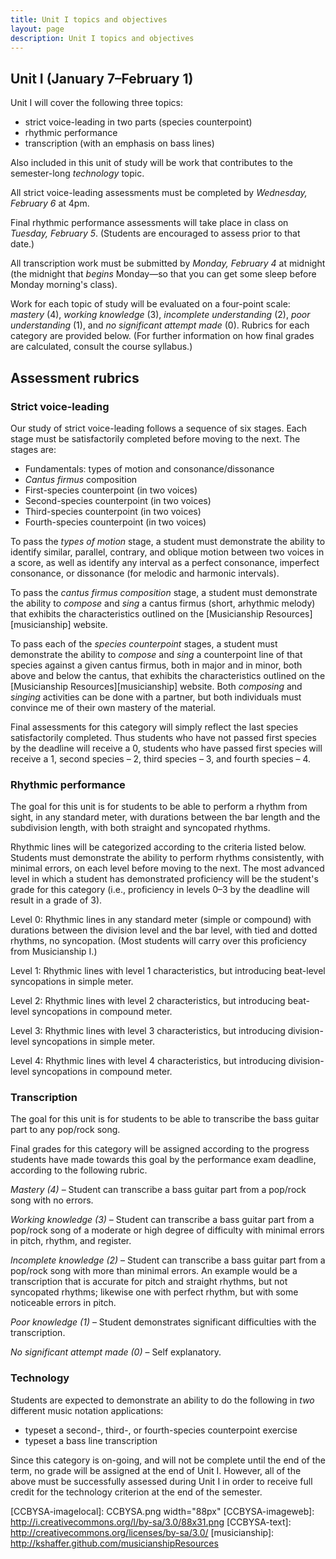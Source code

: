 ```yaml
---
title: Unit I topics and objectives
layout: page
description: Unit I topics and objectives
---
```



## Unit I (January 7–February 1) ##

Unit I will cover the following three topics:

- strict voice-leading in two parts (species counterpoint)  
- rhythmic performance  
- transcription (with an emphasis on bass lines)  

Also included in this unit of study will be work that contributes to the semester-long *technology* topic.

All strict voice-leading assessments must be completed by *Wednesday, February 6* at 4pm.

Final rhythmic performance assessments will take place in class on *Tuesday, February 5*. (Students are encouraged to assess prior to that date.)

All transcription work must be submitted by *Monday, February 4* at midnight (the midnight that *begins* Monday—so that you can get some sleep before Monday morning's class).

Work for each topic of study will be evaluated on a four-point scale: *mastery* (4), *working knowledge* (3), *incomplete understanding* (2), *poor understanding* (1), and *no significant attempt made* (0). Rubrics for each category are provided below. (For further information on how final grades are calculated, consult the course syllabus.)


## Assessment rubrics ##

### Strict voice-leading ###

Our study of strict voice-leading follows a sequence of six stages. Each stage must be satisfactorily completed before moving to the next. The stages are:

- Fundamentals: types of motion and consonance/dissonance  
- *Cantus firmus* composition  
- First-species counterpoint (in two voices)  
- Second-species counterpoint (in two voices)  
- Third-species counterpoint (in two voices)  
- Fourth-species counterpoint (in two voices)

To pass the *types of motion* stage, a student must demonstrate the ability to identify similar, parallel, contrary, and oblique motion between two voices in a score, as well as identify any interval as a perfect consonance, imperfect consonance, or dissonance (for melodic and harmonic intervals).

To pass the *cantus firmus composition* stage, a student must demonstrate the ability to *compose* and *sing* a cantus firmus (short, arhythmic melody) that exhibits the characteristics outlined on the [Musicianship Resources][musicianship] website.

To pass each of the *species counterpoint* stages, a student must demonstrate the ability to *compose* and *sing* a counterpoint line of that species against a given cantus firmus, both in major and in minor, both above and below the cantus, that exhibits the characteristics outlined on the [Musicianship Resources][musicianship] website. Both *composing* and *singing* activities can be done with a partner, but both individuals must convince me of their own mastery of the material.

Final assessments for this category will simply reflect the last species satisfactorily completed. Thus students who have not passed first species by the deadline will receive a 0, students who have passed first species will receive a 1, second species – 2, third species – 3, and fourth species – 4.


### Rhythmic performance ###

The goal for this unit is for students to be able to perform a rhythm from sight, in any standard meter, with durations between the bar length and the subdivision length, with both straight and syncopated rhythms.

Rhythmic lines will be categorized according to the criteria listed below. Students must demonstrate the ability to perform rhythms consistently, with minimal errors, on each level before moving to the next. The most advanced level in which a student has demonstrated proficiency will be the student's grade for this category (i.e., proficiency in levels 0–3 by the deadline will result in a grade of 3).

Level 0: Rhythmic lines in any standard meter (simple or compound) with durations between the division level and the bar level, with tied and dotted rhythms, no syncopation. (Most students will carry over this proficiency from Musicianship I.)

Level 1: Rhythmic lines with level 1 characteristics, but introducing beat-level syncopations in simple meter.

Level 2: Rhythmic lines with level 2 characteristics, but introducing beat-level syncopations in compound meter.

Level 3: Rhythmic lines with level 3 characteristics, but introducing division-level syncopations in simple meter.

Level 4: Rhythmic lines with level 4 characteristics, but introducing division-level syncopations in compound meter.


### Transcription ###

The goal for this unit is for students to be able to transcribe the bass guitar part to any pop/rock song.

Final grades for this category will be assigned according to the progress students have made towards this goal by the performance exam deadline, according to the following rubric.

*Mastery (4)* – Student can transcribe a bass guitar part from a pop/rock song with no errors.

*Working knowledge (3)* – Student can transcribe a bass guitar part from a pop/rock song of a moderate or high degree of difficulty with minimal errors in pitch, rhythm, and register.

*Incomplete knowledge (2)* – Student can transcribe a bass guitar part from a pop/rock song with more than minimal errors. An example would be a transcription that is accurate for pitch and straight rhythms, but not syncopated rhythms; likewise one with perfect rhythm, but with some noticeable errors in pitch.

*Poor knowledge (1)* – Student demonstrates significant difficulties with the transcription.

*No significant attempt made (0)* – Self explanatory.

### Technology ###

Students are expected to demonstrate an ability to do the following in *two* different music notation applications:

- typeset a second-, third-, or fourth-species counterpoint exercise  
- typeset a bass line transcription

Since this category is on-going, and will not be complete until the end of the term, no grade will be assigned at the end of Unit I. However, all of the above must be successfully assessed during Unit I in order to receive full credit for the technology criterion at the end of the semester.


[LC]: http://learningcatalytics.com
[CCBYSA-imagelocal]: CCBYSA.png width="88px"
[CCBYSA-imageweb]: http://i.creativecommons.org/l/by-sa/3.0/88x31.png
[CCBYSA-text]: http://creativecommons.org/licenses/by-sa/3.0/
[musicianship]: http://kshaffer.github.com/musicianshipResources